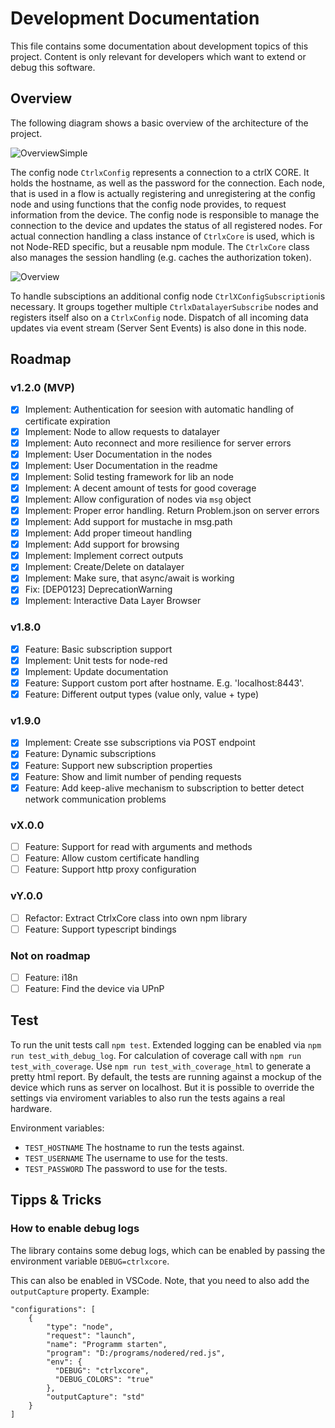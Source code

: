 
# Development Documentation

This file contains some documentation about development topics of this project.
Content is only relevant for developers which want to extend or debug this software.

## Overview

The following diagram shows a basic overview of the architecture of the project.

![OverviewSimple](https://www.plantuml.com/plantuml/svg/VLJ1Rfj04Btp5IDERXAYjiSeGd40gPQQMiAMtEiQ9XWPTkZkODUA_EzT5Z3OGJqWPj_CldtpXkL5ir1SbmKi3wWEEHuTlSzb9PGe8Q6o8ecILtmg44pLTyUfHB8N6KB2glWB7uu3a1H2QmWQ82251lam3u2tOfNB39ZsA2roVocQxKYp52K-GArHjL5bU8waqYzjSK7PGiw6nRBcVfKA5eKueOfHfBDAy6ugyOOi6c2oOADoHfjvW0QypGSAnNyBGYomAxXDlIewwY5rTfppu9oa53s5gPUGD0PjFMkb9sgcKd1ESi9L-PvdyFmClvgzSHIQsLYeuGBVlrX-trdUkti5zaPVWRtdBRWbAY35RPrT5NMxpeqkb7K9njaTfTsXSJGFRR295-l8He71kZ2CVaPT-1Qjv-5yFRUBrtYvMKKzwwZRS1ZXdnerN_NzgU6nGIaUygHhhrDOsjTDnxoRwiu091Uo6huoaa51Pexj38tEompTPcQ_8LZ6aMlqDV9ytqfg6_d1NEcLkL6exBwnIlUR2tUUPz-N-m1FpNZ0xqe_UU1-VNoySy7p_F4-o_S42hDSCofpb-Ge7l6DZhOKBTlqKOPG4kVl9p0_1wxrYCJel14oRjHvGPcQlyG_ "Overview")

The config node `CtrlxConfig` represents a connection to a ctrlX CORE. It holds the hostname, as well as the password for the connection.
Each node, that is used in a flow is actually registering and unregistering at the config node and using functions that the config node provides, to request information from the device. The config node is responsible to manage the connection to the device and updates the status of all registered nodes.
For actual connection handling a class instance of `CtrlxCore` is used, which is not Node-RED specific, but a reusable npm module. The `CtrlxCore` class also manages the session handling (e.g. caches the authorization token).

![Overview](https://www.plantuml.com/plantuml/svg/fLLDRzf04BtxLumuqJIEsXuZP8M0fIAL8XaaSbtR4x1OxxgxQz8qod_lU6tmuXYAr0DY_URhpSpp-a4RfaoPSrZiKUqpVF7qBXC5Koo7HEQ552ZCqhno1FBwvda5ItPiWv0OnN_3c-S199nf3PCAc4Y5XBpH3y1V6fM93HYvGs6HpqUduLPg8rYEjr1gLFMfe3mlKgMVQcSkDpCnR1yMfJayfSmmpbvHHSZIOS7CjiymHyCgeDTXhJA3rd8B5TYrJnIoYmvJvDWuT4sFIhxeVjEoZ7MYihYswihytXdYjEDRc4oAurJh6IOqGzVip9ELPYjLzeTLU3NKfWo5oWB5C66SnxJ51aku9AeDZ_TsmKAcw2jC_KGAscFisutxb5tcDdNFyiLpje7H27vMiL4u9GbPgCe5GT3sq2ZZGFe4FEZX13n8emPZAJca69UR4wScwhsNbpkjgpYwFQMupnBiAqQ0AFCO5HHbp3EzdGb3RnBZStsWWkG0fCMjJ9lSKJYUsiCwcgr2UveGrXoduO-mESx3rNWwNetjmsEqM2_3IuA9y5U9sfoqTtLV3SFS_dM6RxPdUfTY9ehslPHYuihfegnZl9hdoUxqwLjn9KsN5p4xodnGoVe99eie712VYauGM0erzU_657f96qLbuzpf3RuEuCRtxV_nPeFxIi4GUFsh6NovkxiPWEy7RfXDTmyADvac-T2bA9npcyufR3FKoVehKJuXJVRy2dJ9crAtEOXaXuRRfNV-4heGHjLmJzyAAaONPmwZVnBkMUrvoXzS_tUED8CgzaAlzv3OJy27LRRwTKYSuzbFvhh6pfKbXHMfmwmlIrUQvtgiX-8ze4Zf0_yN "Overview")

To handle subsciptions an additional config node `CtrlXConfigSubscription`is necessary. It groups together multiple `CtrlxDatalayerSubscribe` nodes and registers itself also on a `CtrlxConfig` node. Dispatch of all incoming data updates via event stream (Server Sent Events) is also done in this node.

## Roadmap

### v1.2.0 (MVP)

- [x] Implement: Authentication for seesion with automatic handling of certificate expiration
- [x] Implement: Node to allow requests to datalayer
- [x] Implement: Auto reconnect and more resilience for server errors
- [x] Implement: User Documentation in the nodes
- [x] Implement: User Documentation in the readme
- [x] Implement: Solid testing framework for lib an node
- [x] Implement: A decent amount of tests for good coverage
- [x] Implement: Allow configuration of nodes via `msg` object
- [x] Implement: Proper error handling. Return Problem.json on server errors
- [x] Implement: Add support for mustache in msg.path
- [x] Implement: Add proper timeout handling
- [x] Implement: Add support for browsing
- [x] Implement: Implement correct outputs
- [x] Implement: Create/Delete on datalayer
- [x] Implement: Make sure, that async/await is working
- [x] Fix: [DEP0123] DeprecationWarning
- [x] Implement: Interactive Data Layer Browser

### v1.8.0

- [x] Feature: Basic subscription support
- [x] Implement: Unit tests for node-red
- [x] Implement: Update documentation
- [x] Feature: Support custom port after hostname. E.g. 'localhost:8443'.
- [x] Feature: Different output types (value only, value + type)

### v1.9.0

- [x] Implement: Create sse subscriptions via POST endpoint
- [x] Feature: Dynamic subscriptions
- [x] Feature: Support new subscription properties
- [x] Feature: Show and limit number of pending requests
- [x] Feature: Add keep-alive mechanism to subscription to better detect network communication problems

### vX.0.0

- [ ] Feature: Support for read with arguments and methods
- [ ] Feature: Allow custom certificate handling
- [ ] Feature: Support http proxy configuration

### vY.0.0

- [ ] Refactor: Extract CtrlxCore class into own npm library
- [ ] Feature: Support typescript bindings

### Not on roadmap

- [ ] Feature: i18n
- [ ] Feature: Find the device via UPnP

## Test

To run the unit tests call `npm test`. Extended logging can be enabled via `npm run test_with_debug_log`.
For calculation of coverage call with `npm run test_with_coverage`. Use `npm run test_with_coverage_html` to
generate a pretty html report.
By default, the tests are running against a mockup of the device which runs as server on localhost.
But it is possible to override the settings via enviroment variables to also run the tests agains a real hardware.

Environment variables:

- `TEST_HOSTNAME` The hostname to run the tests against.
- `TEST_USERNAME` The username to use for the tests.
- `TEST_PASSWORD` The password to use for the tests.

## Tipps & Tricks

### How to enable debug logs

The library contains some debug logs, which can be enabled by passing the environment variable `DEBUG=ctrlxcore`.

This can also be enabled in VSCode. Note, that you need to also add the `outputCapture` property. Example:

    "configurations": [
        {
            "type": "node",
            "request": "launch",
            "name": "Programm starten",
            "program": "D:/programs/nodered/red.js",
            "env": {
              "DEBUG": "ctrlxcore",
              "DEBUG_COLORS": "true"
            },
            "outputCapture": "std"
        }
    ]
